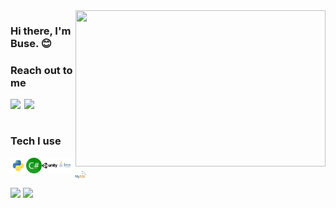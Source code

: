 <img src="https://media.giphy.com/media/jroYByVFWtYQvoDO57/giphy.gif" align="right" width="400" height="250">

### Hi there, I'm Buse. :blush:

 ### Reach out to me

[linkedin]: https://www.linkedin.com/in/busedagidir/

[medium]: https://medium.com/@busedagidir

[<img width="22" src="https://cdn.jsdelivr.net/npm/simple-icons@v5/icons/linkedin.svg" align="left" />][linkedin]

[<img width="22" src="https://cdn.jsdelivr.net/npm/simple-icons@v5/icons/medium.svg" align="left" />][medium]

<br />
<br />


### Tech I use
<img align="left" src="https://raw.githubusercontent.com/github/explore/80688e429a7d4ef2fca1e82350fe8e3517d3494d/topics/python/python.png" width="25" height="25" />

<img align="left" src="https://raw.githubusercontent.com/github/explore/80688e429a7d4ef2fca1e82350fe8e3517d3494d/topics/csharp/csharp.png" width="25" height="25" />

<img align="left" src="https://raw.githubusercontent.com/github/explore/80688e429a7d4ef2fca1e82350fe8e3517d3494d/topics/unity/unity.png" width="25" height="25" />

<img align="left" src="https://raw.githubusercontent.com/github/explore/80688e429a7d4ef2fca1e82350fe8e3517d3494d/topics/java/java.png" width="25" height="25" />

<img align="left" src="https://raw.githubusercontent.com/github/explore/80688e429a7d4ef2fca1e82350fe8e3517d3494d/topics/mysql/mysql.png" width="25" height="25" />




<br />
<br />

<img src="https://github-readme-stats.vercel.app/api?username=busedagidir&theme=radical">

<img src="https://github-readme-stats.vercel.app/api/top-langs/?username=busedagidir&layout=compact">


